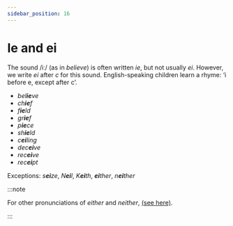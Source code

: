 ```yaml
---
sidebar_position: 16
---
```


# Ie and ei

The sound /iː/ (as in *believe*) is often written *ie*, but not usually *ei*. However, we write *ei* after *c* for this sound. English-speaking children learn a rhyme: ‘i before e, except after c’.

- *bel**ie**ve*
- *ch**ie**f*
- *f**ie**ld*
- *gr**ie**f*
- *p**ie**ce*
- *sh**ie**ld*
- *c**ei**ling*
- *dec**ei**ve*
- *rec**ei**ve*
- *rec**ei**pt*

Exceptions: *s**ei**ze*, *N**ei**l*, *K**ei**th*, ***ei**ther*, *n**ei**ther*

:::note

For other pronunciations of *either* and *neither*, [(see here)](./../../grammar/determiners-quantifiers/either).

:::
